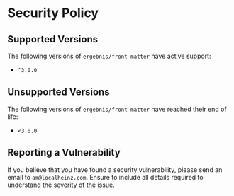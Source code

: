 # Security Policy

## Supported Versions

The following versions of `ergebnis/front-matter` have active support:

- `^3.0.0`

## Unsupported Versions

The following versions of `ergebnis/front-matter` have reached their end of life:

- `<3.0.0`

## Reporting a Vulnerability

If you believe that you have found a security vulnerability, please send an email to `am@localheinz.com`. Ensure to include all details required to understand the severity of the issue.
